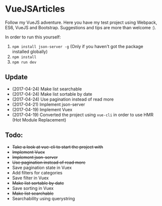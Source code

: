 # VueJSArticles

Follow my VueJS adventure. Here you have my test project using Webpack, ES6, VueJS and Bootstrap. Suggestions and tips are more than welcome :).

In order to run this yourself:

1. `npm install json-server -g` (Only if you haven't got the package installed globally)
2. `npm install`
3. `npm run dev`

## Update
- (2017-04-24) Make list searchable
- (2017-04-24) Make list sortable by date
- (2017-04-24) Use pagination instead of read more
- (2017-04-21) Implement json-server
- (2017-04-19) Implement Vuex
- (2017-04-19) Converted the project using `vue-cli` in order to use HMR (Hot Module Replacement)

## Todo: 
* ~~Take a look at vue-cli to start the project with~~
* ~~Implement Vuex~~
* ~~Implement json-server~~
* ~~Use pagination instead of read more~~
* Save pagination state in Vuex
* Add filters for categories
* Save filter in Vuex
* ~~Make list sortable by date~~
* Save sorting in Vuex
* ~~Make list searchable~~
* Searchability using querystring